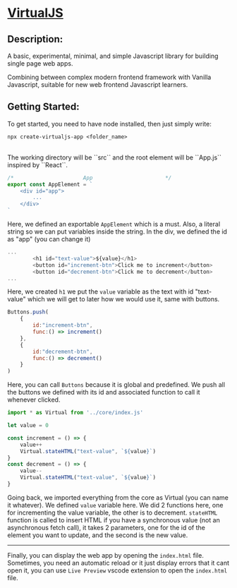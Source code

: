 # [VirtualJS](https://www.npmjs.com/package/virtualjs)

## Description:
A basic, experimental, minimal, and simple Javascript library for building single page web apps.

Combining between complex modern frontend framework with Vanilla Javascript, suitable for new web frontend Javascript learners.

## Getting Started:
To get started, you need to have node installed, then just simply write:

``npx create-virtualjs-app <folder_name> ``


<br>
The working directory will be ``src`` and the root element will be ``App.js`` inspired by ``React``.

```js
/*                      App                       */
export const AppElement = `
    <div id="app">
        ...
    </div>
`
```
Here, we defined an exportable ``AppElement`` which is a must. Also, a literal string so we can put variables inside the string. In the div, we defined the id as "app" (you can change it)


```js
...
        <h1 id="text-value">${value}</h1>
        <button id="increment-btn">Click me to increment</button>
        <button id="decrement-btn">Click me to decrement</button>
...
```
Here, we created ``h1`` we put the ``value`` variable as the text with id "text-value" which we will get to later how we would use it, same with buttons.


```js
Buttons.push(
    {
        id:"increment-btn",
        func:() => increment()
    },
    {
        id:"decrement-btn",
        func:() => decrement()
    }
)
```
Here, you can call ``Buttons`` because it is global and predefined. We push all the buttons we defined with its id and associated function to call it whenever clicked.


```js
import * as Virtual from '../core/index.js'

let value = 0

const increment = () => {
    value++
    Virtual.stateHTML("text-value", `${value}`)
}
const decrement = () => {
    value--
    Virtual.stateHTML("text-value", `${value}`)
}
```
Going back, we imported everything from the core as Virtual (you can name it whatever). We defined ``value`` variable here. We did 2 functions here, one for incrementing the value variable, the other is to decrement. ``stateHTML`` function is called to insert HTML if you have a synchronous value (not an asynchronous fetch call), it takes 2 parameters, one for the id of the element you want to update, and the second is the new value.

<hr>

Finally, you can display the web app by opening the ``index.html`` file. Sometimes, you need an automatic reload or it just display errors that it cant open it, you can use ``Live Preview`` vscode extension to open the ``index.html`` file.
